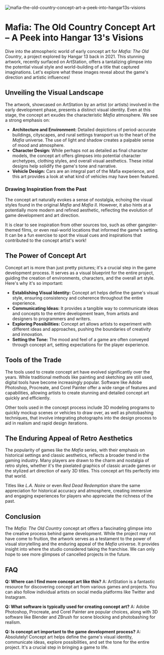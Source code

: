 ![mafia-the-old-country-concept-art-a-peek-into-hangar13s-visions](https://images.pexels.com/photos/33412348/pexels-photo-33412348.jpeg?auto=compress&cs=tinysrgb&fit=crop&h=627&w=1200)

# Mafia: The Old Country Concept Art – A Peek into Hangar 13's Visions

Dive into the atmospheric world of early concept art for *Mafia: The Old Country*, a project explored by Hangar 13 back in 2021. This stunning artwork, recently surfaced on ArtStation, offers a tantalizing glimpse into the potential visual style and world-building of a title that captured imaginations. Let's explore what these images reveal about the game's direction and artistic influences!

## Unveiling the Visual Landscape

The artwork, showcased on ArtStation by an artist (or artists) involved in the early development phase, presents a distinct visual identity. Even at this stage, the concept art exudes the characteristic *Mafia* atmosphere. We see a strong emphasis on:

*   **Architecture and Environment:** Detailed depictions of period-accurate buildings, cityscapes, and rural settings transport us to the heart of the *Mafia* universe. The use of light and shadow creates a palpable sense of mood and atmosphere.
*   **Character Design:** While perhaps not as detailed as final character models, the concept art offers glimpses into potential character archetypes, clothing styles, and overall visual aesthetics. These initial designs help solidify the game's tone and narrative.
*   **Vehicle Design:** Cars are an integral part of the Mafia experience, and this art provides a look at what kind of vehicles may have been featured.

### Drawing Inspiration from the Past

The concept art naturally evokes a sense of nostalgia, echoing the visual styles found in the original *Mafia* and *Mafia II*. However, it also hints at a potentially more modern and refined aesthetic, reflecting the evolution of game development and art direction.

It is clear to see inspiration from other sources too, such as other gangster-themed films, or even real-world locations that informed the game's setting. It can be a fun exercise to spot the visual cues and inspirations that contributed to the concept artist's work!

## The Power of Concept Art

Concept art is more than just pretty pictures; it's a crucial step in the game development process. It serves as a visual blueprint for the entire project, guiding the creation of environments, characters, and the overall art style. Here's why it's so important:

*   **Establishing Visual Identity:** Concept art helps define the game's visual style, ensuring consistency and coherence throughout the entire experience.
*   **Communicating Ideas:** It provides a tangible way to communicate ideas and concepts to the entire development team, from artists and designers to programmers and writers.
*   **Exploring Possibilities:** Concept art allows artists to experiment with different ideas and approaches, pushing the boundaries of creativity and innovation.
*   **Setting the Tone:** The mood and feel of a game are often conveyed through concept art, setting expectations for the player experience.

## Tools of the Trade

The tools used to create concept art have evolved significantly over the years. While traditional methods like painting and sketching are still used, digital tools have become increasingly popular. Software like Adobe Photoshop, Procreate, and Corel Painter offer a wide range of features and capabilities, allowing artists to create stunning and detailed concept art quickly and efficiently.

Other tools used in the concept process include 3D modeling programs to quickly mockup scenes or vehicles to draw over, as well as photobashing techniques, that involve integrating photographs into the design process to aid in realism and rapid design iterations.

## The Enduring Appeal of Retro Aesthetics

The popularity of games like the *Mafia* series, with their emphasis on historical settings and classic aesthetics, reflects a broader trend in the gaming industry. Many players are drawn to the charm and nostalgia of retro styles, whether it's the pixelated graphics of classic arcade games or the stylized art direction of early 3D titles. This concept art fits perfectly into that world.

Titles like *L.A. Noire* or even *Red Dead Redemption* share the same appreciation for historical accuracy and atmosphere, creating immersive and engaging experiences for players who appreciate the richness of the past.

## Conclusion

The *Mafia: The Old Country* concept art offers a fascinating glimpse into the creative process behind game development. While the project may not have come to fruition, the artwork serves as a testament to the power of visual storytelling and the enduring appeal of the *Mafia* universe. It provides insight into where the studio considered taking the franchise. We can only hope to see more glimpses of cancelled projects in the future.

## FAQ

**Q: Where can I find more concept art like this?**
A: ArtStation is a fantastic resource for discovering concept art from various games and projects. You can also follow individual artists on social media platforms like Twitter and Instagram.

**Q: What software is typically used for creating concept art?**
A: Adobe Photoshop, Procreate, and Corel Painter are popular choices, along with 3D software like Blender and ZBrush for scene blocking and photobashing for realism.

**Q: Is concept art important to the game development process?**
A: Absolutely! Concept art helps define the game's visual identity, communicate ideas, explore possibilities, and set the tone for the entire project. It's a crucial step in bringing a game to life.
